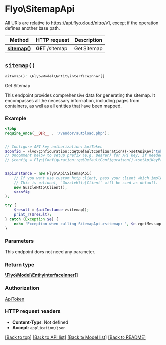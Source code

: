 # Flyo\SitemapApi

All URIs are relative to https://api.flyo.cloud/nitro/v1, except if the operation defines another base path.

| Method | HTTP request | Description |
| ------------- | ------------- | ------------- |
| [**sitemap()**](SitemapApi.md#sitemap) | **GET** /sitemap | Get Sitemap |


## `sitemap()`

```php
sitemap(): \Flyo\Model\EntityinterfaceInner[]
```

Get Sitemap

This endpoint provides comprehensive data for generating the sitemap. It encompasses all the necessary information, including pages from containers, as well as all entities that have been mapped.

### Example

```php
<?php
require_once(__DIR__ . '/vendor/autoload.php');


// Configure API key authorization: ApiToken
$config = Flyo\Configuration::getDefaultConfiguration()->setApiKey('token', 'YOUR_API_KEY');
// Uncomment below to setup prefix (e.g. Bearer) for API key, if needed
// $config = Flyo\Configuration::getDefaultConfiguration()->setApiKeyPrefix('token', 'Bearer');


$apiInstance = new Flyo\Api\SitemapApi(
    // If you want use custom http client, pass your client which implements `GuzzleHttp\ClientInterface`.
    // This is optional, `GuzzleHttp\Client` will be used as default.
    new GuzzleHttp\Client(),
    $config
);

try {
    $result = $apiInstance->sitemap();
    print_r($result);
} catch (Exception $e) {
    echo 'Exception when calling SitemapApi->sitemap: ', $e->getMessage(), PHP_EOL;
}
```

### Parameters

This endpoint does not need any parameter.

### Return type

[**\Flyo\Model\EntityinterfaceInner[]**](../Model/EntityinterfaceInner.md)

### Authorization

[ApiToken](../../README.md#ApiToken)

### HTTP request headers

- **Content-Type**: Not defined
- **Accept**: `application/json`

[[Back to top]](#) [[Back to API list]](../../README.md#endpoints)
[[Back to Model list]](../../README.md#models)
[[Back to README]](../../README.md)
